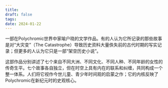 ```yaml
---
title: 
draft: false
tags: 
date: 2024-01-22
---
```


一部在Polychromic世界中家喻户晓的文学作品。有的人认为它所记录的那些故事是对“大灾变”（The Catastrophe）导致历史资料大量佚失前的古代时期的写实记录；但更多的人认为它只是一部“架空历史小说”。

这部作品分别讲述了七个来自不同大洲、不同文化、不同人种、不同年龄的女性的传奇生平。七个故事各自独立，但在时空上具有内在的联系和纠缠，共同构成一个整一体系。人们将它视作今世儿童、青少年时间观的启蒙之作；它的内核反映了Polychromic在新纪元时的史观核心。